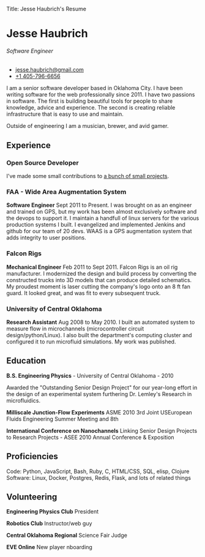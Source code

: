 Title:  Jesse Haubrich's Resume
# Jesse Haubrich
###### Software Engineer

<div id="contact">

* [jesse.haubrich@gmail.com](mailto:jesse.haubrich@gmail.com)
* [+1 405-796-6656](tel:+14057966656)

</div>

I am a senior software developer based in Oklahoma City. I have been
writing software for the web professionally since 2011. I have two
passions in software. The first is building beautiful tools for people
to share knowledge, advice and experience. The second is creating
reliable infrastructure that is easy to use and maintain.

Outside of engineering I am a musician, brewer, and avid gamer.

## Experience

### Open Source Developer
I've made some small contributions to [a bunch of small
projects](http://github.com/jhaubrich).

### FAA - Wide Area Augmentation System
**Software Engineer** Sept 2011 to Present. I was brought on as an
engineer and trained on GPS, but my work has been almost exclusively
software and the devops to support it. I maintain a handfull of linux
servers for the various production systems I built. I evangelized and
implemented Jenkins and github for our team of 20 devs. WAAS is a GPS
augmentation system that adds integrity to user positions.

### Falcon Rigs
**Mechanical Engineer** Feb 2011 to Sept 2011. Falcon Rigs is an oil rig
manufacturer. I modernized the design and build process by converting
the constructed trucks into 3D models that can produce detailed
schematics. My proudest moment is laser cutting the company's logo
onto an 8 ft fan guard. It looked great, and was fit to every
subsequent truck.

### University of Central Oklahoma
**Research Assistant** Aug 2008 to May 2010. I built an automated
system to measure flow in microchannels (microcontroller circuit
design/python/Linux). I also built the department's computing cluster
and configured it to run microfluid simulations. My work was
published.

## Education
**B.S. Engineering Physics** - University of Central Oklahoma - 2010

Awarded the "Outstanding Senior Design Project" for our
year-long effort in the design of an experimental system furthering Dr.
Lemley's Research in microfluidics.

**Milliscale Junction-Flow Experiments** ASME 2010 3rd Joint
USEuropean Fluids Engineering Summer Meeting and 8th

**International Conference on Nanochannels** Linking Senior Design
Projects to Research Projects - ASEE 2010 Annual Conference &
Exposition

## Proficiencies
Code: Python, JavaScript, Bash, Ruby, C, HTML/CSS, SQL, elisp, Clojure <br />
Software: Linux, Docker, Postgres, Redis, Flask, and lots of related things

## Volunteering
**Engineering Physics Club**
President

**Robotics Club**
Instructor/web guy

**Central Oklahoma Regional**
Science Fair Judge

**EVE Online**
New player nboarding

<link rel="stylesheet" href="https://maxcdn.bootstrapcdn.com/bootstrap/4.0.0/css/bootstrap.min.css" integrity="sha384-Gn5384xqQ1aoWXA+058RXPxPg6fy4IWvTNh0E263XmFcJlSAwiGgFAW/dAiS6JXm" crossorigin="anonymous">
<link rel="stylesheet" href="my.css" >
